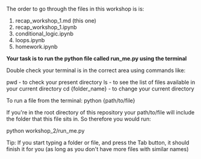 The order to go through the files in this workshop is is:

1. recap_workshop_1.md (this one)
2. recap_workshop_1.ipynb
3. conditional_logic.ipynb
4. loops.ipynb
5. homework.ipynb

**Your task is to run the python file called run_me.py using the terminal**

Double check your terminal is in the correct area using commands like:

pwd - to check your present directory
ls - to see the list of files available in your current directory
cd {folder_name} - to change your current directory

To run a file from the terminal:
python {path/to/file}


If you're in the root directory of this repository your path/to/file will include the folder that this file sits in.
So therefore you would run:

python workshop_2/run_me.py

Tip: If you start typing a folder or file, and press the Tab button, it should finish it for you (as long as you don't have more files with similar names)

